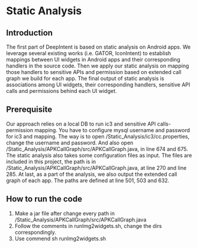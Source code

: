 # Static Analysis

## Introduction

The first part of DeepIntent is based on static analysis on Android apps. We leverage several existing works (i.e. GATOR, IconIntent) to establish mappings between UI widgets in Android apps and their corresponding handlers in the source code. Then we apply our static analysis on mapping those handlers to sensitive APIs and permission based on extended call graph we build for each app. The final output of static analysis is associations among UI widgets, their corresponding handlers, sensitive API calls and permissions behind each UI widget.

## Prerequisite

Our approach relies on a local DB to run ic3 and sensitive API calls-permission mapping. You have to configure mysql username and password for ic3 and mapping. The way is to open /Static_Analysis/ic3/cc.properties, change the username and password. And also open /Static_Analysis/APKCallGraph/src/APKCallGraph.java, in line 674 and 675.
The static analysis also takes some configuration files as input. The files are included in this project, the path is in /Static_Analysis/APKCallGraph/src/APKCallGraph.java, at line 270 and line 285.
At last, as a part of the analysis, we also output the extended call graph of each app. The paths are defined at line 501, 503 and 632.

## How to run the code

1. Make a jar file after change every path in /Static_Analysis/APKCallGraph/src/APKCallGraph.java
2. Follow the comments in runImg2widgets.sh, change the dirs correspondingly.
3. Use commend sh runImg2widgets.sh
